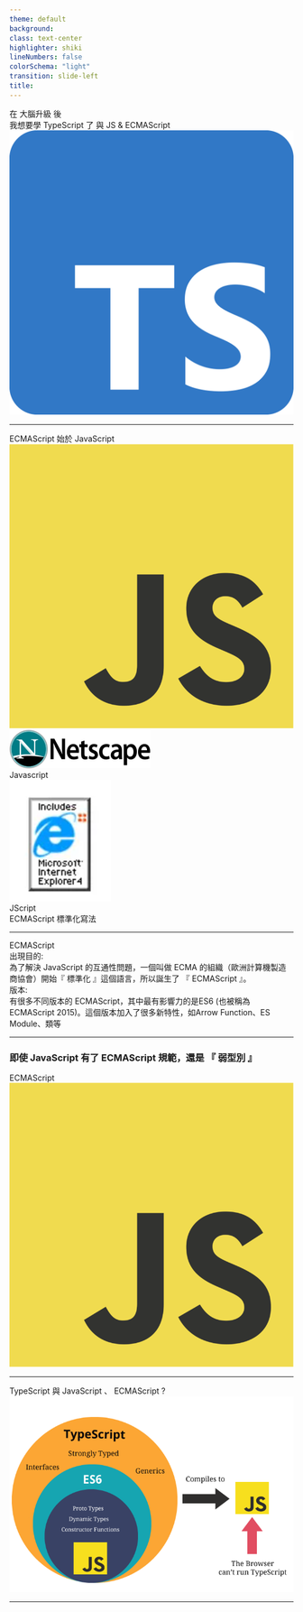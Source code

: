 ```yaml
---
theme: default
background:
class: text-center
highlighter: shiki
lineNumbers: false
colorSchema: "light"
transition: slide-left
title:
---
```


<div class="flex h-full space-x-8  mb-14 justify-center items-center">
  <div class="font-bold  text-left tracking-wide p-3 text-[#2e79c7] text-[35px] relative">在 <span class="text-center p-0.5  px-3  text-[55px] inline-block"> 大腦升級 </span> 後  <br>我想要學 TypeScript 了  
  <span class="bg-[#2e79c7] mt-8 text-white text-center p-1 text-[20px] w-60 block"> 與 JS & ECMAScript</span> 
  </div>
  <div class="h-42 w-42">
    <img src ="/tslogo.png" class="mx-auto"/>
  </div>
</div>
<div class="mx-auto bg-[#2e79c7] h-3 right-0 bottom-0 left-0 absolute"></div>

---

  <div class="font-bold  text-center mb-10 tracking-wide  text-[#2e79c7] text-[30px] relative">  ECMAScript 始於 JavaScript 
  </div>

  <div class=" mx-auto h-80 w-full relative">
 
  <div class="bg-white mx-auto text-xl p-1 right-0 bottom-5 left-0 w-[200px] z-10 absolute ">
   <img src="JavaScript-logo.png" >
  </div>

  <div v-click="1">
  <Arrow x1="500" y1="200" x2="700" y2="100" color="#2c2c2c" width="2.5"/>
  <div class=" bg-white rounded-full border-4 h-[150px] shadow text-xl  p-1  top-3 right-18 w-[150px] absolute">
   <img src="Netscape_logo.svg.png" class="mx-auto mt-13 w-120px">
  </div>
  <div class="font-bold mx-auto bg-[#2e79c7] text-white text-shadow text-center text-xl  py-1 top-34 right-20 w-34 absolute">Javascript</div>
  </div>
  
  <div v-click="2">
  <Arrow x1="380" y1="200" x2="130" y2="100" color="#2c2c2c" width="2.5"/>
  <div class=" bg-white rounded-full border-4 h-[150px] shadow text-xl p-1 top-3  left-18  w-[150px]  absolute" >
   <img src="ie.png" class="mx-auto mt-4 w-80px">
  </div>
  <div class="font-bold mx-auto bg-[#2e79c7] text-white text-shadow text-center text-xl  py-1  top-34 left-22 w-30 absolute">JScript</div>
  </div>
  <div class=" h-full bg-[#f1f1f180]  w-full" v-click="3">
    <span class="font-bold right-4 bottom-4 text-[#000000CC] block absolute"> ECMAScript 標準化寫法 </span>
  </div>
  </div>
  <div class="mx-auto bg-[#2e79c7] h-3 right-0 bottom-0 left-0 z-3 absolute"></div>

---

  <div class="font-bold  text-left mb-10 tracking-wide  text-[#2e79c7] text-[30px] relative"> ECMAScript 
  </div>
  <div class="font-bold bg-[#2e79c7] text-white text-center p-0.5 w-26">出現目的:</div>
  <div class="mt-5 px-4 text-[#3C3C3C]">
    為了解決 JavaScript 的互通性問題，一個叫做 ECMA 的組織（歐洲計算機製造商協會）開始『 標準化 』這個語言，所以誕生了 『 ECMAScript 』。
  </div>
  <div class="font-bold bg-[#2e79c7] mt-10 text-white text-center p-0.5  w-26">版本:</div>
  <div class="mt-5 px-4 text-[#3C3C3C]">
    有很多不同版本的 ECMAScript，其中最有影響力的是ES6 (也被稱為 ECMAScript 2015)。這個版本加入了很多新特性，如Arrow Function、ES Module、類等
  </div>

  <div class="mx-auto bg-[#2e79c7] h-3 right-0 bottom-0 left-0 absolute"></div>

---

<h3 class="font-bold my-auto  mx-auto  text-xl  text-center p-3 text-[#2e79c7]">即使 JavaScript 有了 ECMAScript 規範，還是 <span class="text-[40px]">『 弱型別 』</span></h3>

<div class="rounded-full  mx-auto bg-[#F0F0F0]   h-66  mt-16  pb-6  w-66 relative ">
  <div class="font-bold my-auto mx-auto h-10 text-left  top-0 right-0 bottom-0 left-0  text-[22px] text-[#696969] w-30 block absolute">ECMAScript</div>
  <div class="mx-auto text-xl p-1 right-0 bottom-3  left-0 w-[80px] inline-block absolute">
   <img src="JavaScript-logo.png" >
  </div>  
</div>

---

<div  class="font-bold  text-center mb-10 text-3xl text-[#2e79c7]" >
 <div>TypeScript 與 JavaScript 、 ECMAScript  ?</div>
 <img src="ts.png" class="mx-auto mt-10 w-120">
</div>

<div class="mx-auto bg-[#2e79c7] h-3 right-0 bottom-0 left-0 absolute"></div>

---
